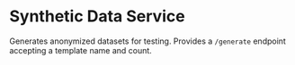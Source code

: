 # Synthetic Data Service

Generates anonymized datasets for testing.
Provides a `/generate` endpoint accepting a template name and count.
